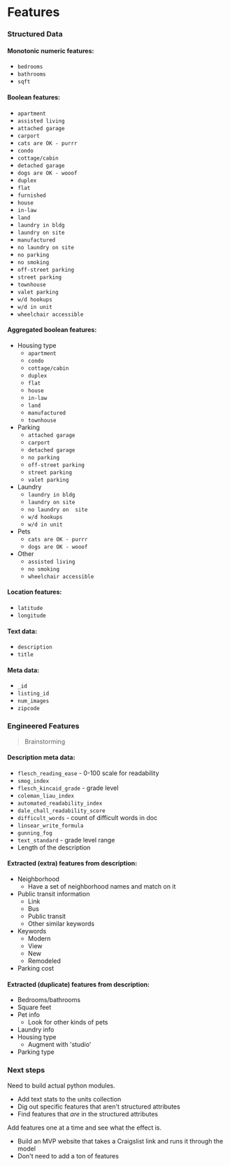 Features
========

### Structured Data

#### Monotonic numeric features:

- `bedrooms`
- `bathrooms`
- `sqft`

#### Boolean features:

- `apartment`
- `assisted living`
- `attached garage`
- `carport`
- `cats are OK - purrr`
- `condo`
- `cottage/cabin`
- `detached garage`
- `dogs are OK - wooof`
- `duplex`
- `flat`
- `furnished`
- `house`
- `in-law`
- `land`
- `laundry in bldg`
- `laundry on site`
- `manufactured`
- `no laundry on site`
- `no parking`
- `no smoking`
- `off-street parking`
- `street parking`
- `townhouse`
- `valet parking`
- `w/d hookups`
- `w/d in unit`
- `wheelchair accessible`

#### Aggregated boolean features:

- Housing type
  - `apartment`
  - `condo`
  - `cottage/cabin`
  - `duplex`
  - `flat`
  - `house`
  - `in-law`
  - `land`
  - `manufactured`
  - `townhouse`
- Parking
  - `attached garage`
  - `carport`
  - `detached garage`
  - `no parking`
  - `off-street parking`
  - `street parking`
  - `valet parking`
- Laundry
  - `laundry in bldg`
  - `laundry on site`
  - `no laundry on  site`
  - `w/d hookups`
  - `w/d in unit`
- Pets
  - `cats are OK - purrr`
  - `dogs are OK - wooof`
- Other
  - `assisted living`
  - `no smoking`
  - `wheelchair accessible`

#### Location features:

- `latitude`
- `longitude`

#### Text data:

- `description`
- `title`

#### Meta data:

- `_id`
- `listing_id`
- `num_images`
- `zipcode`

### Engineered Features

> Brainstorming

#### Description meta data:

- `flesch_reading_ease` - 0-100 scale for readability
- `smog_index`
- `flesch_kincaid_grade` - grade level
- `coleman_liau_index`
- `automated_readability_index`
- `dale_chall_readability_score`
- `difficult_words` - count of difficult words in doc
- `linsear_write_formula`
- `gunning_fog`
- `text_standard` - grade level range
- Length of the description

#### Extracted (extra) features from description:

- Neighborhood
  - Have a set of neighborhood names and match on it
- Public transit information
  - Link
  - Bus
  - Public transit
  - Other similar keywords
- Keywords
  - Modern
  - View
  - New
  - Remodeled
- Parking cost

#### Extracted (duplicate) features from description:

- Bedrooms/bathrooms
- Square feet
- Pet info
  - Look for other kinds of pets
- Laundry info
- Housing type
  - Augment with 'studio'
- Parking type

### Next steps

Need to build actual python modules.

- Add text stats to the units collection
- Dig out specific features that aren't structured attributes
- Find features that *are* in the structured attributes

Add features one at a time and see what the effect is.

- Build an MVP website that takes a Craigslist link and runs it through the
model
- Don't need to add a ton of features